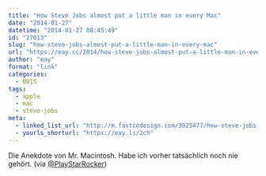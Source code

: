 ```yaml
---
title: "How Steve Jobs almost put a little man in every Mac"
date: "2014-01-27"
datetime: "2014-01-27 08:45:49"
id: "27013"
slug: "how-steve-jobs-almost-put-a-little-man-in-every-mac"
url: "https://eay.cc/2014/how-steve-jobs-almost-put-a-little-man-in-every-mac/"
author: "eay"
format: "link"
categories:
  - 0815
tags:
  - apple
  - mac
  - steve-jobs
meta:
  - linked_list_url: "http://m.fastcodesign.com/3025477/how-steve-jobs-almost-put-a-little-man-in-every-mac"
  - yourls_shorturl: "https://eay.li/2ch"
---
```


Die Anekdote von Mr. Macintosh. Habe ich vorher tatsächlich noch nie gehört. (via [@PlayStarRocker](https://twitter.com/PlayStarRocker/status/427433089644515329))
